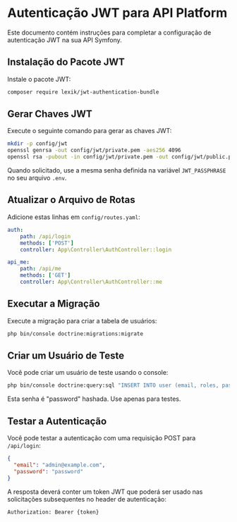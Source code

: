 # Autenticação JWT para API Platform

Este documento contém instruções para completar a configuração de autenticação JWT na sua API Symfony.

## Instalação do Pacote JWT

Instale o pacote JWT:

```bash
composer require lexik/jwt-authentication-bundle
```

## Gerar Chaves JWT

Execute o seguinte comando para gerar as chaves JWT:

```bash
mkdir -p config/jwt
openssl genrsa -out config/jwt/private.pem -aes256 4096
openssl rsa -pubout -in config/jwt/private.pem -out config/jwt/public.pem
```

Quando solicitado, use a mesma senha definida na variável `JWT_PASSPHRASE` no seu arquivo `.env`.

## Atualizar o Arquivo de Rotas

Adicione estas linhas em `config/routes.yaml`:

```yaml
auth:
    path: /api/login
    methods: ['POST']
    controller: App\Controller\AuthController::login

api_me:
    path: /api/me
    methods: ['GET']
    controller: App\Controller\AuthController::me
```

## Executar a Migração

Execute a migração para criar a tabela de usuários:

```bash
php bin/console doctrine:migrations:migrate
```

## Criar um Usuário de Teste

Você pode criar um usuário de teste usando o console:

```bash
php bin/console doctrine:query:sql "INSERT INTO user (email, roles, password, name) VALUES ('admin@example.com', '[\"ROLE_ADMIN\"]', '\$2y\$13\$yBJTQvDnbSf5NWwX.OXP.uFkiC7G3u7M91MGbXn9iR0lGGIc2sZZe', 'Admin')"
```

Esta senha é "password" hashada. Use apenas para testes.

## Testar a Autenticação

Você pode testar a autenticação com uma requisição POST para `/api/login`:

```json
{
  "email": "admin@example.com",
  "password": "password"
}
```

A resposta deverá conter um token JWT que poderá ser usado nas solicitações subsequentes no header de autenticação:

```
Authorization: Bearer {token}
``` 